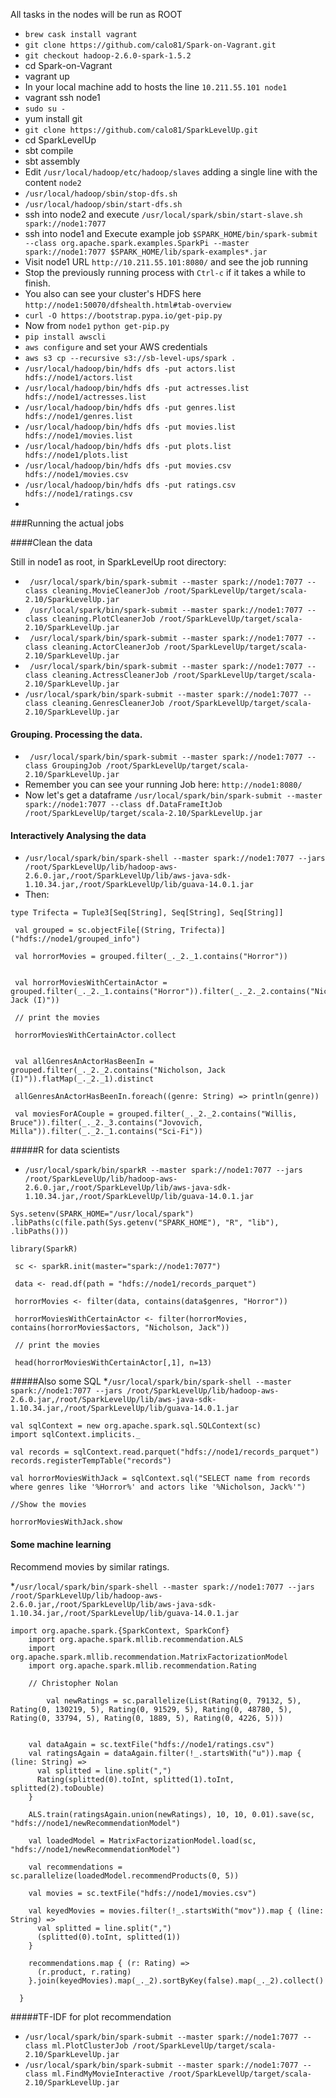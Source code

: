 All tasks in the nodes will be run as ROOT

* `brew cask install vagrant`
* `git clone https://github.com/calo81/Spark-on-Vagrant.git`
* `git checkout hadoop-2.6.0-spark-1.5.2`
* cd Spark-on-Vagrant
* vagrant up 
* In your local machine add to hosts the line `10.211.55.101 node1`
* vagrant ssh node1
* `sudo su -`
* yum install git
* `git clone https://github.com/calo81/SparkLevelUp.git`
* cd SparkLevelUp
* sbt compile
* sbt assembly
* Edit `/usr/local/hadoop/etc/hadoop/slaves` adding a single line with the content `node2`
* `/usr/local/hadoop/sbin/stop-dfs.sh`
* `/usr/local/hadoop/sbin/start-dfs.sh`
* ssh into node2 and execute `/usr/local/spark/sbin/start-slave.sh spark://node1:7077`
* ssh into node1 and Execute example job `$SPARK_HOME/bin/spark-submit --class org.apache.spark.examples.SparkPi --master spark://node1:7077 $SPARK_HOME/lib/spark-examples*.jar`
* Visit node1 URL `http://10.211.55.101:8080/` and see the job running
* Stop the previously running process with `Ctrl-c` if it takes a while to finish.
* You also can see your cluster's HDFS here `http://node1:50070/dfshealth.html#tab-overview`
* `curl -O https://bootstrap.pypa.io/get-pip.py`
* Now from `node1` `python get-pip.py`
* `pip install awscli`
* `aws configure` and set your AWS credentials
* `aws s3 cp --recursive s3://sb-level-ups/spark .`
* `/usr/local/hadoop/bin/hdfs dfs -put actors.list hdfs://node1/actors.list`
* `/usr/local/hadoop/bin/hdfs dfs -put actresses.list hdfs://node1/actresses.list`
* `/usr/local/hadoop/bin/hdfs dfs -put genres.list hdfs://node1/genres.list`
* `/usr/local/hadoop/bin/hdfs dfs -put movies.list hdfs://node1/movies.list`
* `/usr/local/hadoop/bin/hdfs dfs -put plots.list hdfs://node1/plots.list`
* `/usr/local/hadoop/bin/hdfs dfs -put movies.csv hdfs://node1/movies.csv`
* `/usr/local/hadoop/bin/hdfs dfs -put ratings.csv hdfs://node1/ratings.csv`
* 

###Running the actual jobs

####Clean the data

Still in node1 as root, in SparkLevelUp root directory:

* ` /usr/local/spark/bin/spark-submit --master spark://node1:7077 --class cleaning.MovieCleanerJob /root/SparkLevelUp/target/scala-2.10/SparkLevelUp.jar`
* ` /usr/local/spark/bin/spark-submit --master spark://node1:7077 --class cleaning.PlotCleanerJob /root/SparkLevelUp/target/scala-2.10/SparkLevelUp.jar`
* ` /usr/local/spark/bin/spark-submit --master spark://node1:7077 --class cleaning.ActorCleanerJob /root/SparkLevelUp/target/scala-2.10/SparkLevelUp.jar`
* ` /usr/local/spark/bin/spark-submit --master spark://node1:7077 --class cleaning.ActressCleanerJob /root/SparkLevelUp/target/scala-2.10/SparkLevelUp.jar`
* `/usr/local/spark/bin/spark-submit --master spark://node1:7077 --class cleaning.GenresCleanerJob /root/SparkLevelUp/target/scala-2.10/SparkLevelUp.jar`

#### Grouping. Processing the data.

* ` /usr/local/spark/bin/spark-submit --master spark://node1:7077 --class GroupingJob /root/SparkLevelUp/target/scala-2.10/SparkLevelUp.jar`
* Remember you can see your running Job here: `http://node1:8080/`
* Now let's get a dataframe `/usr/local/spark/bin/spark-submit --master spark://node1:7077 --class df.DataFrameItJob /root/SparkLevelUp/target/scala-2.10/SparkLevelUp.jar`



#### Interactively Analysing the data
* `/usr/local/spark/bin/spark-shell --master spark://node1:7077 --jars /root/SparkLevelUp/lib/hadoop-aws-2.6.0.jar,/root/SparkLevelUp/lib/aws-java-sdk-1.10.34.jar,/root/SparkLevelUp/lib/guava-14.0.1.jar`
* Then:

```
type Trifecta = Tuple3[Seq[String], Seq[String], Seq[String]]

 val grouped = sc.objectFile[(String, Trifecta)]("hdfs://node1/grouped_info")

 val horrorMovies = grouped.filter(_._2._1.contains("Horror"))


 val horrorMoviesWithCertainActor = grouped.filter(_._2._1.contains("Horror")).filter(_._2._2.contains("Nicholson, Jack (I)"))

 // print the movies

 horrorMoviesWithCertainActor.collect


 val allGenresAnActorHasBeenIn = grouped.filter(_._2._2.contains("Nicholson, Jack (I)")).flatMap(_._2._1).distinct

 allGenresAnActorHasBeenIn.foreach((genre: String) => println(genre))

 val moviesForACouple = grouped.filter(_._2._2.contains("Willis, Bruce")).filter(_._2._3.contains("Jovovich, Milla")).filter(_._2._1.contains("Sci-Fi"))
```
#####R for data scientists

*  `/usr/local/spark/bin/sparkR --master spark://node1:7077 --jars /root/SparkLevelUp/lib/hadoop-aws-2.6.0.jar,/root/SparkLevelUp/lib/aws-java-sdk-1.10.34.jar,/root/SparkLevelUp/lib/guava-14.0.1.jar`

```
Sys.setenv(SPARK_HOME="/usr/local/spark")
.libPaths(c(file.path(Sys.getenv("SPARK_HOME"), "R", "lib"), .libPaths()))

library(SparkR)

 sc <- sparkR.init(master="spark://node1:7077")

 data <- read.df(path = "hdfs://node1/records_parquet")

 horrorMovies <- filter(data, contains(data$genres, "Horror"))

 horrorMoviesWithCertainActor <- filter(horrorMovies, contains(horrorMovies$actors, "Nicholson, Jack"))

 // print the movies

 head(horrorMoviesWithCertainActor[,1], n=13)
```

#####Also some SQL
*`/usr/local/spark/bin/spark-shell --master spark://node1:7077 --jars /root/SparkLevelUp/lib/hadoop-aws-2.6.0.jar,/root/SparkLevelUp/lib/aws-java-sdk-1.10.34.jar,/root/SparkLevelUp/lib/guava-14.0.1.jar`


```
val sqlContext = new org.apache.spark.sql.SQLContext(sc)
import sqlContext.implicits._

val records = sqlContext.read.parquet("hdfs://node1/records_parquet")
records.registerTempTable("records")

val horrorMoviesWithJack = sqlContext.sql("SELECT name from records where genres like '%Horror%' and actors like '%Nicholson, Jack%'")

//Show the movies

horrorMoviesWithJack.show
```

#### Some machine learning

Recommend movies by similar ratings.

*`/usr/local/spark/bin/spark-shell --master spark://node1:7077 --jars /root/SparkLevelUp/lib/hadoop-aws-2.6.0.jar,/root/SparkLevelUp/lib/aws-java-sdk-1.10.34.jar,/root/SparkLevelUp/lib/guava-14.0.1.jar`

```
import org.apache.spark.{SparkContext, SparkConf}
    import org.apache.spark.mllib.recommendation.ALS
    import org.apache.spark.mllib.recommendation.MatrixFactorizationModel
    import org.apache.spark.mllib.recommendation.Rating

    // Christopher Nolan

        val newRatings = sc.parallelize(List(Rating(0, 79132, 5), Rating(0, 130219, 5), Rating(0, 91529, 5), Rating(0, 48780, 5), Rating(0, 33794, 5), Rating(0, 1889, 5), Rating(0, 4226, 5)))


    val dataAgain = sc.textFile("hdfs://node1/ratings.csv")
    val ratingsAgain = dataAgain.filter(!_.startsWith("u")).map { (line: String) =>
      val splitted = line.split(",")
      Rating(splitted(0).toInt, splitted(1).toInt, splitted(2).toDouble)
    }

    ALS.train(ratingsAgain.union(newRatings), 10, 10, 0.01).save(sc, "hdfs://node1/newRecommendationModel")

    val loadedModel = MatrixFactorizationModel.load(sc, "hdfs://node1/newRecommendationModel")

    val recommendations = sc.parallelize(loadedModel.recommendProducts(0, 5))

    val movies = sc.textFile("hdfs://node1/movies.csv")

    val keyedMovies = movies.filter(!_.startsWith("mov")).map { (line: String) =>
      val splitted = line.split(",")
      (splitted(0).toInt, splitted(1))
    }

    recommendations.map { (r: Rating) =>
      (r.product, r.rating)
    }.join(keyedMovies).map(_._2).sortByKey(false).map(_._2).collect()

  }
```

#####TF-IDF for plot recommendation

* `/usr/local/spark/bin/spark-submit --master spark://node1:7077 --class ml.PlotClusterJob /root/SparkLevelUp/target/scala-2.10/SparkLevelUp.jar`
* `/usr/local/spark/bin/spark-submit --master spark://node1:7077 --class ml.FindMyMovieInteractive /root/SparkLevelUp/target/scala-2.10/SparkLevelUp.jar`


